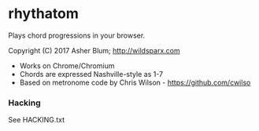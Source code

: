 # rhythatom
Plays chord progressions in your browser.

Copyright (C) 2017 Asher Blum; http://wildsparx.com

* Works on Chrome/Chromium
* Chords are expressed Nashville-style as 1-7
* Based on metronome code by Chris Wilson - https://github.com/cwilso

### Hacking
See HACKING.txt


